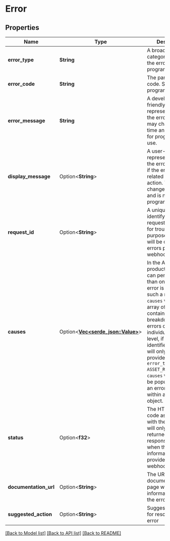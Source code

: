 # Error

## Properties

Name | Type | Description | Notes
------------ | ------------- | ------------- | -------------
**error_type** | **String** | A broad categorization of the error. Safe for programmatic use. | 
**error_code** | **String** | The particular error code. Safe for programmatic use. | 
**error_message** | **String** | A developer-friendly representation of the error code. This may change over time and is not safe for programmatic use. | 
**display_message** | Option<**String**> | A user-friendly representation of the error code. `null` if the error is not related to user action.  This may change over time and is not safe for programmatic use. | 
**request_id** | Option<**String**> | A unique ID identifying the request, to be used for troubleshooting purposes. This field will be omitted in errors provided by webhooks. | [optional]
**causes** | Option<[**Vec<serde_json::Value>**](serde_json::Value.md)> | In the Assets product, a request can pertain to more than one Item. If an error is returned for such a request, `causes` will return an array of errors containing a breakdown of these errors on the individual Item level, if any can be identified.  `causes` will only be provided for the `error_type` `ASSET_REPORT_ERROR`. `causes` will also not be populated inside an error nested within a `warning` object. | [optional]
**status** | Option<**f32**> | The HTTP status code associated with the error. This will only be returned in the response body when the error information is provided via a webhook. | [optional]
**documentation_url** | Option<**String**> | The URL of a Plaid documentation page with more information about the error | [optional]
**suggested_action** | Option<**String**> | Suggested steps for resolving the error | [optional]

[[Back to Model list]](../README.md#documentation-for-models) [[Back to API list]](../README.md#documentation-for-api-endpoints) [[Back to README]](../README.md)


